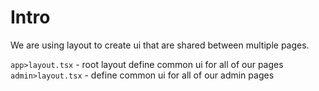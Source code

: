 # Intro

We are using layout to create ui that are shared between multiple pages.

`app>layout.tsx` - root layout define common ui for all of our pages
`admin>layout.tsx` - define common ui for all of our admin pages
